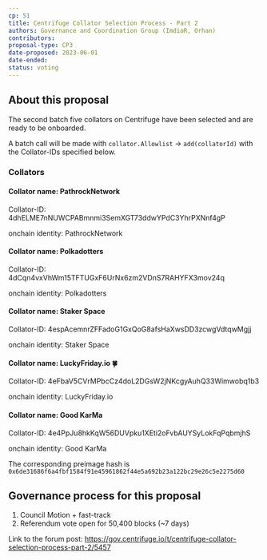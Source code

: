 ```yaml
---
cp: 51
title: Centrifuge Collator Selection Process - Part 2
authors: Governance and Coordination Group (ImdioR, Orhan)
contributors:
proposal-type: CP3
date-proposed: 2023-06-01
date-ended: 
status: voting
---
```


## About this proposal

The second batch five collators on Centrifuge have been selected and are ready to be onboarded.

A batch call will be made with `collator.Allowlist` -> `add(collatorId)` with the Collator-IDs specified below.

### Collators

#### Collator name: PathrockNetwork

Collator-ID: 4dhELME7nNUWCPABmnmi3SemXGT73ddwYPdC3YhrPXNnf4gP

onchain identity: PathrockNetwork

#### Collator name: Polkadotters

Collator-ID: 4dCqn4vxVhWm15TFTUGxF6UrNx6zm2VDnS7RAHYFX3mov24q

onchain identity: Polkadotters

#### Collator name: Staker Space

Collator-ID: 4espAcemnrZFFadoG1GxQoG8afsHaXwsDD3zcwgVdtqwMgjj

onchain identity: Staker Space

#### Collator name: LuckyFriday.io :four_leaf_clover:

Collator-ID: 4eFbaV5CVrMPbcCz4doL2DGsW2jNKcgyAuhQ33Wimwobq1b3

onchain identity: LuckyFriday.io

#### Collator name: Good KarMa

Collator-ID: 4e4PpJu8hkKqW56DUVpku1XEti2oFvbAUYSyLokFqPqbmjhS

onchain identity: Good KarMa

The corresponding preimage hash is `0x6de31686f6a4fbf1584f91e45961862f44e5a692b23a122bc29e26c5e2275d60`

## Governance process for this proposal
1. Council Motion + fast-track
2. Referendum vote open for 50,400 blocks (~7 days)

Link to the forum post: https://gov.centrifuge.io/t/centrifuge-collator-selection-process-part-2/5457
